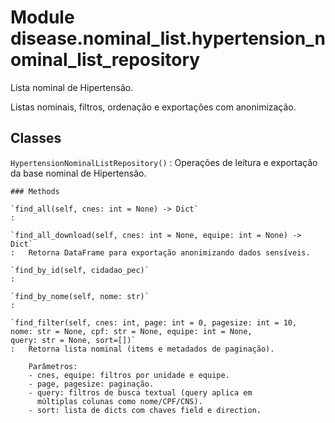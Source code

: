 Module disease.nominal_list.hypertension_nominal_list_repository
================================================================
Lista nominal de Hipertensão.

Listas nominais, filtros, ordenação e exportações com
anonimização.

Classes
-------

`HypertensionNominalListRepository()`
:   Operações de leitura e exportação da base nominal de Hipertensão.

    ### Methods

    `find_all(self, cnes: int = None) ‑> Dict`
    :

    `find_all_download(self, cnes: int = None, equipe: int = None) ‑> Dict`
    :   Retorna DataFrame para exportação anonimizando dados sensíveis.

    `find_by_id(self, cidadao_pec)`
    :

    `find_by_nome(self, nome: str)`
    :

    `find_filter(self, cnes: int, page: int = 0, pagesize: int = 10, nome: str = None, cpf: str = None, equipe: int = None, query: str = None, sort=[])`
    :   Retorna lista nominal (items e metadados de paginação).
        
        Parâmetros:
        - cnes, equipe: filtros por unidade e equipe.
        - page, pagesize: paginação.
        - query: filtros de busca textual (query aplica em
          múltiplas colunas como nome/CPF/CNS).
        - sort: lista de dicts com chaves field e direction.